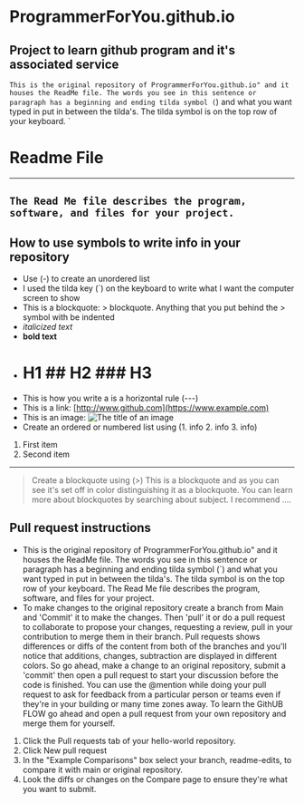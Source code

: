 # ProgrammerForYou.github.io
Project to learn github program and it's associated service
---
`This is the original repository of ProgrammerForYou.github.io" and it houses the ReadMe file. The words you see in this sentence or paragraph has a beginning and ending tilda symbol (`) and what you want typed in put in between the tilda's. The tilda symbol is on the top row of your keyboard. `
# Readme File
---
`The Read Me file describes the program, software, and files for your project.`
---
## How to use symbols to write info in your repository
- Use (-) to create an unordered list
- I used the tilda key (`) on the keyboard to write what I want the computer screen to show
- This is a blockquote: > blockquote. Anything that you put behind the > symbol with be indented
- *italicized text*
- **bold text**
- # H1 ## H2 ### H3
- This is how you write a is a horizontal rule (---)
- This is a link: [http://www.github.com](https://www.example.com)
- This is an image: ![The title of an image](image.jpg)
- Create an ordered or numbered list using (1. info 2. info 3. info)
1. First item
2. Second item
---
> Create a blockquote using (>) 
> This is a blockquote and as you can see it's set off in color distinguishing it as a blockquote. You can learn more about blockquotes by searching about subject. I recommend .... 
## Pull request instructions
- This is the original repository of ProgrammerForYou.github.io" and it houses the ReadMe file. The words you see in this sentence or paragraph has a beginning and ending tilda symbol (`) and what you want typed in put in between the tilda's. The tilda symbol is on the top row of your keyboard. The Read Me file describes the program, software, and files for your project.
- To make changes to the original repository create a branch from Main and 'Commit' it to make the changes. Then 'pull' it or do a pull request to collaborate to propose your changes, requesting a review, pull in your contribution to merge them in their branch. Pull requests shows differences or diffs of the content from both of the branches and you'll notice that additions, changes, subtraction are displayed in different colors. So go ahead, make a change to an original repository, submit a 'commit' then open a pull request to start your discussion before the code is finished. You can use the @mention while doing your pull request to ask for feedback from a particular person or teams even if they're in your building or many time zones away. To learn the GithUB FLOW go ahead and open a pull request from your own repository and merge them for yourself.
1. Click the Pull requests tab of your hello-world repository.
2. Click New pull request
3. In the "Example Comparisons" box select your branch, readme-edits, to compare it with main or original repository.
4. Look the diffs or changes on the Compare page to ensure they're what you want to submit.
